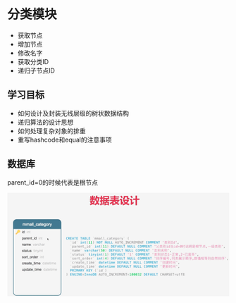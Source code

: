 # 分类模块

- 获取节点
- 增加节点
- 修改名字
- 获取分类ID
- 递归子节点ID

## 学习目标

- 如何设计及封装无线层级的树状数据结构
- 递归算法的设计思想
- 如何处理复杂对象的排重
- 重写hashcode和equal的注意事项

## 数据库

parent_id=0的时候代表是根节点

![image-20200224074528838](assets/image-20200224074528838.png)